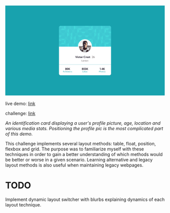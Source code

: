 ![live demo screenshot of profile card](/assets/img/008-profile-card-big.gif)

live demo: [link](https://trentslaton.github.io/Front-End-Mentor/_challenges/008-profile-card/index.html)

challenge: [link](https://www.frontendmentor.io/challenges/profile-card-component-cfArpWshJ)

_An identification card displaying a user's profile picture, age, location and various media stats. Positioning the profile pic is the most complicated part of this demo._

This challenge implements several layout methods: table, float, position, flexbox and grid. The purpose was to familiarize myself with these techniques in order to gain a better understanding of which methods would be better or worse in a given scenario. Learning alternative and legacy layout methods is also useful when maintaining legacy webpages.

# TODO

Implement dynamic layout switcher with blurbs explaining dynamics of each layout technique.
